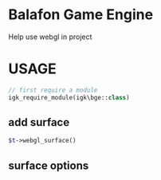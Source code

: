 # Balafon Game Engine
Help use webgl in project 


# USAGE 

```php
// first require a module
igk_require_module(igk\bge::class)
```

## add surface 
```php
$t->webgl_surface()
```

## surface options